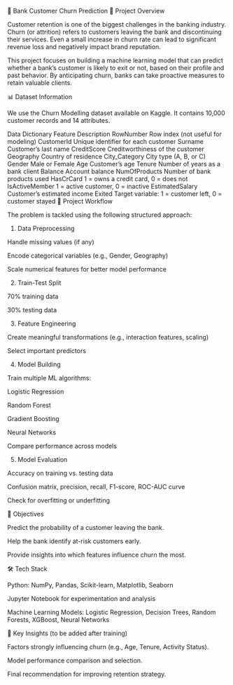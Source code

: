 🏦 Bank Customer Churn Prediction
📌 Project Overview

Customer retention is one of the biggest challenges in the banking industry. Churn (or attrition) refers to customers leaving the bank and discontinuing their services. Even a small increase in churn rate can lead to significant revenue loss and negatively impact brand reputation.

This project focuses on building a machine learning model that can predict whether a bank’s customer is likely to exit or not, based on their profile and past behavior. By anticipating churn, banks can take proactive measures to retain valuable clients.

📊 Dataset Information

We use the Churn Modelling dataset available on Kaggle. It contains 10,000 customer records and 14 attributes.

Data Dictionary
Feature	Description
RowNumber	Row index (not useful for modeling)
CustomerId	Unique identifier for each customer
Surname	Customer’s last name
CreditScore	Creditworthiness of the customer
Geography	Country of residence
City_Category	City type (A, B, or C)
Gender	Male or Female
Age	Customer’s age
Tenure	Number of years as a bank client
Balance	Account balance
NumOfProducts	Number of bank products used
HasCrCard	1 = owns a credit card, 0 = does not
IsActiveMember	1 = active customer, 0 = inactive
EstimatedSalary	Customer’s estimated income
Exited	Target variable: 1 = customer left, 0 = customer stayed
🔄 Project Workflow

The problem is tackled using the following structured approach:

1. Data Preprocessing

Handle missing values (if any)

Encode categorical variables (e.g., Gender, Geography)

Scale numerical features for better model performance

2. Train-Test Split

70% training data

30% testing data

3. Feature Engineering

Create meaningful transformations (e.g., interaction features, scaling)

Select important predictors

4. Model Building

Train multiple ML algorithms:

Logistic Regression

Random Forest

Gradient Boosting

Neural Networks

Compare performance across models

5. Model Evaluation

Accuracy on training vs. testing data

Confusion matrix, precision, recall, F1-score, ROC-AUC curve

Check for overfitting or underfitting

🎯 Objectives

Predict the probability of a customer leaving the bank.

Help the bank identify at-risk customers early.

Provide insights into which features influence churn the most.

🛠️ Tech Stack

Python: NumPy, Pandas, Scikit-learn, Matplotlib, Seaborn

Jupyter Notebook for experimentation and analysis

Machine Learning Models: Logistic Regression, Decision Trees, Random Forests, XGBoost, Neural Networks

📌 Key Insights (to be added after training)

Factors strongly influencing churn (e.g., Age, Tenure, Activity Status).

Model performance comparison and selection.

Final recommendation for improving retention strategy.
